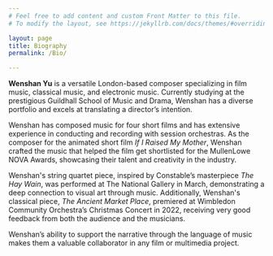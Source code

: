```yaml
---
# Feel free to add content and custom Front Matter to this file.
# To modify the layout, see https://jekyllrb.com/docs/themes/#overriding-theme-defaults

layout: page
title: Biography
permalink: /Bio/

---
```

**Wenshan Yu** is a versatile London-based composer specializing in film music, classical music, and electronic music. Currently studying at the prestigious Guildhall School of Music and Drama, Wenshan has a diverse portfolio and excels at translating a director’s intention.

Wenshan has composed music for four short films and has extensive experience in conducting and recording with session orchestras. As the composer for the animated short film *If I Raised My Mother*, Wenshan crafted the music that helped the film get shortlisted for the MullenLowe NOVA Awards, showcasing their talent and creativity in the industry.

Wenshan's string quartet piece, inspired by Constable’s masterpiece *The Hay Wain*, was performed at The National Gallery in March, demonstrating a deep connection to visual art through music. Additionally, Wenshan's classical piece, *The Ancient Market Place*, premiered at Wimbledon Community Orchestra’s Christmas Concert in 2022, receiving very good feedback from both the audience and the musicians.

Wenshan’s ability to support the narrative through the language of music makes them a valuable collaborator in any film or multimedia project.

